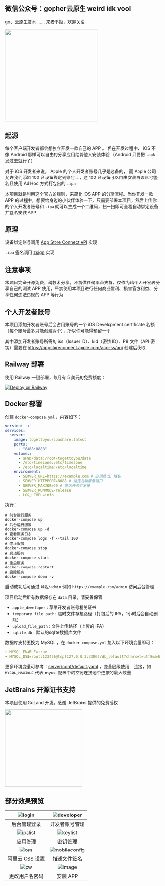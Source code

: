 ## 微信公众号：gopher云原生 weird idk vool

go、云原生技术 ...... 来者不拒，欢迎关注

<img src="https://user-images.githubusercontent.com/55381228/221747734-13783ce6-1969-4c10-acd6-833f5046aa85.png" width="300px">

## 起源

每个客户端开发者都会想独立开发一款自己的 APP 。 但在开发过程中， iOS 不像 Android 那样可以自由的分享应用给其他人安装体验 （Android 只要把 `.apk` 发过去就行了）

对于 iOS 开发者来说， Apple 的个人开发者账号几乎是必备的， 而 Apple 公司允许我们添加 100 台设备绑定到账号上，这 100 台设备可以自由安装由该账号签名且使用 Ad Hoc 方式打包出的 `.ipa`

本项目就是利用这个官方的规则，来简化 iOS APP 的分享流程。当你开发一款 APP 的过程中，想要给身边的小伙伴体验一下，只需要部署本项目，然后上传你的个人开发者账号和 `.ipa` 就可以生成一个二维码，扫一扫即可全程自动绑定设备并签名安装 APP

## 原理

设备绑定账号调用 [App Store Connect API](https://developer.apple.com/documentation/appstoreconnectapi) 实现

`.ipa` 签名调用 [zsign](https://github.com/zhlynn/zsign) 实现

## 注意事项

本项目完全开源免费，纯技术分享，不提供任何平台支持，仅作为给个人开发者分享自己的测试 APP 使用，严禁使用本项目进行任何商业盈利、损害官方利益、分享任何违法违规的 APP 等行为

## 个人开发者账号

本项目添加开发者账号后会占用账号的一个 iOS Development certificate 名额（每个账号最多只能创建两个），所以你可能得预留一个

其中添加开发者账号所需的 iss（Issuer ID）、kid（密钥 ID）、P8 文件（API 密钥）需要在 https://appstoreconnect.apple.com/access/api 创建后获取

## Railway 部署

使用 Railway 一键部署，每月有 5 美元的免费额度：

[![Deploy on Railway](https://railway.app/button.svg)](https://railway.app/new/template?code=xOgXXB&referralCode=FVN0mI)

## Docker 部署

创建 `docker-compose.yml` ，内容如下：

```yaml
version: '3'
services:
  server:
    image: togettoyou/ipashare:latest
    ports:
      - "8888:8888"
    volumes:
      - $PWD/data:/root/togettoyou/data
      - /etc/timezone:/etc/timezone
      - /etc/localtime:/etc/localtime
    environment:
      - SERVER_URL=https://example.com # 必须修改，域名
      - SERVER_HTTPPORT=8888 # 指定后端服务端口
      - SERVER_MAXJOB=10 # 签名任务并发量
      - SERVER_RUNMODE=release
      - LOG_LEVEL=info
```

执行：

```shell
# 前台运行服务
docker-compose up
# 后台运行服务
docker-compose up -d
# 查看服务日志
docker-compose logs -f --tail 100
# 停止服务
docker-compose stop
# 启动服务
docker-compose start
# 重启服务
docker-compose restart
# 删除服务
docker-compose down -v
```

启动成功后可通过 `域名/admin` 例如 `https://example.com/admin` 访问后台管理

项目启动后所有数据保存在 `data` 目录，请妥善保管

- `apple_developer` : 苹果开发者账号相关证书
- `temporary_file_path` : 临时文件存放路径（打包后的 IPA，1小时后会自动删除）
- `upload_file_path` : 文件上传路径（上传的 IPA）
- `sqlite.db` : 默认的sqlite数据库文件

数据库支持更换为 MySQL ，在 `docker-compose.yml` 加入以下环境变量即可：

```yaml
- MYSQL_ENABLE=true
- MYSQL_DSN=root:123456@tcp(127.0.0.1:3306)/db_default?charset=utf8mb4&parseTime=True&loc=Local
```

更多环境变量可参考：[server/conf/default.yaml](server/conf/default.yaml) ，变量层级使用 `_` 连接，如 `MYSQL_MAXIDLE` 代表 mysql
配置中的空闲连接池中连接的最大数量

## JetBrains 开源证书支持

本项目使用 GoLand 开发，感谢 JetBrains 提供的免费授权

<a href="https://www.jetbrains.com/?from=togettoyou" target="_blank"><img src="https://user-images.githubusercontent.com/55381228/127271051-14879011-41dd-4d1b-88a2-1591925b51de.png" width="250" align="middle"/></a>

## 部分效果预览

| ![login](https://user-images.githubusercontent.com/55381228/195557740-3b65e5c9-b86e-42ba-929e-273b0e110d23.png) | ![developer](https://user-images.githubusercontent.com/55381228/195557833-ec3d4db8-76ee-4d60-9915-ee35f06f2efe.png) |
| :----------------------------------------------------------: | :----------------------------------------------------------: |
|                         后台管理登录                         |                        开发者账号管理                        |
| ![ipalist](https://user-images.githubusercontent.com/55381228/195557932-54b8ca9b-081d-4ddf-bbd7-5b6004664720.png) | ![keylist](https://user-images.githubusercontent.com/55381228/195558156-7b7dea93-d9d6-4aac-b0a9-3bf9751828d2.png) |
|                           应用管理                           |                         密钥管理                         |
| ![oss](https://user-images.githubusercontent.com/55381228/232664237-13e74612-23cd-4dea-aac9-8b9b92c2cf2e.png) | ![mobileconfig](https://user-images.githubusercontent.com/55381228/232421233-b41de68d-5d78-4412-a1f7-cf69db356cdf.png) |
|                       阿里云 OSS 设置                        |                        描述文件签名                        |
| ![pw](https://user-images.githubusercontent.com/55381228/232421631-16c7b41d-1749-4c0f-b096-b894bf750416.png) | ![image](https://user-images.githubusercontent.com/55381228/232664767-3d50b491-e25d-46d6-8d19-6c5d302d7bab.png) |
|                       更改用户名密码                        |                           安装 APP                     |

